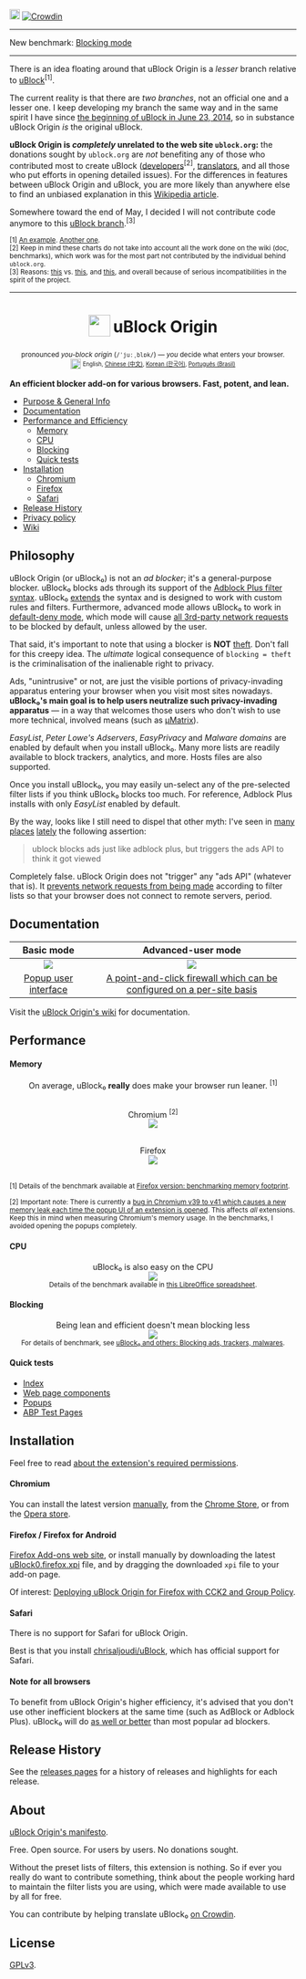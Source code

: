 [<img src="https://travis-ci.org/gorhill/uBlock.svg?branch=master" height="18">](https://travis-ci.org/gorhill/uBlock)
[![Crowdin](https://d322cqt584bo4o.cloudfront.net/ublock/localized.png)](https://crowdin.com/project/ublock)

***

New benchmark: [Blocking mode](https://github.com/gorhill/uBlock/wiki/Blocking-mode)

***

There is an idea floating around that uBlock Origin is a _lesser_ branch relative to [uBlock](https://github.com/chrisaljoudi/uBlock)<sup>[1]</sup>.

The current reality is that there are *two branches*, not an official one and a lesser one. I keep developing my branch the same way and in the same spirit I have since [the beginning of uBlock in June 23, 2014](http://www.wilderssecurity.com/threads/ublock-a-lean-and-fast-blocker.365273/), so in substance uBlock Origin _is_ the original uBlock.

**uBlock Origin is _completely_ unrelated to the web site `ublock.org`:** the donations sought by `ublock.org` are _not_ benefiting any of those who contributed most to create uBlock ([developers](https://github.com/gorhill/uBlock/graphs/contributors)<sup>[2]</sup>, [translators](https://crowdin.com/project/ublock), and all those who put efforts in opening detailed issues). For the differences in features between uBlock Origin and uBlock, you are more likely than anywhere else to find an unbiased explanation in this [Wikipedia article](http://en.wikipedia.org/wiki/UBlock).

Somewhere toward the end of May, I decided I will not contribute code anymore to this [uBlock branch](https://github.com/chrisaljoudi/uBlock).<sup>[3]</sup>

<sub>[1] [An example](https://www.ublock.org/faq/). [Another one](https://addons.mozilla.org/en-US/firefox/addon/ublock-origin/reviews/716364/).</sub><br>
<sub>[2] Keep in mind these charts do not take into account all the work done on the wiki (doc, benchmarks), which work was for the most part not contributed by the individual behind `ublock.org`. </sub><br>
<sub>[3] Reasons: [this](https://en.wikipedia.org/w/index.php?title=UBlock&type=revision&diff=662527440&oldid=662107368) vs. [this](https://github.com/chrisaljoudi/uBlock/commits/master?author=gorhill), and [this](https://www.reddit.com/r/ublock/comments/38lf1y/any_difference_between_ublock_and_ublock_origin/crwhmwt), and overall because of serious incompatibilities in the spirit of the project.</sub><br>

*** 

<h1 align="center">
<sub>
<img  src="https://raw.githubusercontent.com/gorhill/uBlock/master/doc/img/icon38@2x.png"
      height="38"
      width="38">
</sub>
uBlock Origin
</h1>
<p align="center">
<sup> <!-- Pronounciation -->
      pronounced <i>you-block origin</i> (<code>/ˈjuːˌblɒk/</code>) — <i>you</i> decide what enters your browser.
</sup>
<br>
<sup> <!-- Languages -->
      <img src="https://raw.githubusercontent.com/gorhill/uBlock/master/doc/img/languageicon-36.png" width="18" height="18">
      <sup>
            English,
            <a href="https://github.com/fang5566/uBlock/blob/master/README.md#ublock-origin">Chinese (中文)</a>,
            <a href="https://github.com/delightbot/uBlock/blob/master/README.md#ublock-origin">Korean (한국어)</a>,
            <a href="https://github.com/ialexsilva/uBlock/blob/master/README.md#ublock-origin">Português (Brasil)</a>
      </sup>
</sup>
</p>


**An efficient blocker add-on for various browsers. Fast, potent, and lean.**

* [Purpose & General Info](#philosophy)
* [Documentation](#documentation)
* [Performance and Efficiency](#performance)
  * [Memory](#memory)
  * [CPU](#cpu)
  * [Blocking](#blocking)
  * [Quick tests](#quick-tests)
* [Installation](#installation)
  * [Chromium](#chromium)
  * [Firefox](#firefox--firefox-for-android)
  * [Safari](#safari)
* [Release History](#release-history)
* [Privacy policy](https://github.com/gorhill/uBlock/wiki/Privacy-policy)
* [Wiki](https://github.com/gorhill/uBlock/wiki)

## Philosophy

uBlock Origin (or uBlock₀) is not an *ad blocker*; it's a general-purpose blocker. uBlock₀ blocks ads through its support of the [Adblock Plus filter syntax](https://adblockplus.org/en/filters). uBlock₀ [extends](https://github.com/gorhill/uBlock/wiki/Filter-syntax-extensions) the syntax and is designed to work with custom rules and filters. Furthermore, advanced mode allows uBlock₀ to work in [default-deny mode](https://github.com/gorhill/uBlock/wiki/Dynamic-filtering:-default-deny), which mode will cause [all 3rd-party network requests](https://requestpolicycontinued.github.io/#what-are-cross-site-requests) to be blocked by default, unless allowed by the user.

That said, it's important to note that using a blocker is **NOT** [theft](https://twitter.com/LeaVerou/status/518154828166725632). Don't fall for this creepy idea. The _ultimate_ logical consequence of `blocking = theft` is the criminalisation of the inalienable right to privacy.

Ads, "unintrusive" or not, are just the visible portions of privacy-invading apparatus entering your browser when you visit most sites nowadays. **uBlock₀'s main goal is to help users neutralize such privacy-invading apparatus** — in a way that welcomes those users who don't wish to use more technical, involved means (such as [µMatrix](https://github.com/gorhill/uMatrix)).

_EasyList_, _Peter Lowe's Adservers_, _EasyPrivacy_ and _Malware domains_ are enabled by default when you install uBlock₀. Many more lists are readily available to block trackers, analytics, and more. Hosts files are also supported.

Once you install uBlock₀, you may easily un-select any of the pre-selected filter lists if you think uBlock₀ blocks too much. For reference, Adblock Plus installs with only _EasyList_ enabled by default.

By the way, looks like I still need to dispel that other myth: I've seen in [many](https://np.reddit.com/r/AskReddit/comments/35s2je/whats_a_product_that_everybody_uses_but_nobody/cr7h8l6) [places](https://twitter.com/1v1MeInBed/status/611658444244951040) [lately](https://np.reddit.com/r/explainlikeimfive/comments/363569/eli5_how_come_adblockublock_doesnt_let_the_ad/crafo5p?context=3) the following assertion:

> ublock blocks ads just like adblock plus, but triggers the ads API to think it got viewed

Completely false. uBlock Origin does not "trigger" any "ads API" (whatever that is). It [prevents network requests from being made](https://github.com/gorhill/uBlock/wiki/Does-uBlock-block-ads-or-just-hide-them%3F) according to filter lists so that your browser does not connect to remote servers, period.

## Documentation

 Basic mode | Advanced-user mode
:----------:|:------------------:
<a href="https://github.com/gorhill/uBlock/wiki/Quick-guide:-popup-user-interface"><img src="https://raw.githubusercontent.com/gorhill/uBlock/master/doc/img/popup-1.png" /></a> | <a href="https://github.com/gorhill/uBlock/wiki/Dynamic-filtering:-quick-guide"><img src="https://cloud.githubusercontent.com/assets/585534/9021740/41eac000-3821-11e5-9842-c4c6fea573c3.png" /></a>
[Popup user interface](https://github.com/gorhill/uBlock/wiki/Quick-guide:-popup-user-interface) | [A point-and-click firewall which can be configured on a per-site basis](https://github.com/gorhill/uBlock/wiki/Dynamic-filtering:-quick-guide) 

Visit the [uBlock Origin's wiki](https://github.com/gorhill/uBlock/wiki) for documentation.

## Performance

#### Memory

<div align="center">
On average, uBlock₀ <b>really</b> does make your browser run leaner. <sup>[1]</sup><br><br>

Chromium <sup>[2]</sup><br>
<img src="https://raw.githubusercontent.com/gorhill/uBlock/master/doc/benchmarks/mem-usage-overall-chart-20141224.png" /><br><br>

Firefox<br>
<img src="https://raw.githubusercontent.com/gorhill/uBlock/master/doc/benchmarks/mem-usage-overall-chart-20150205.png" /><br><br>

</div>

<sup>[1] Details of the benchmark available at <a href="https://github.com/gorhill/uBlock/wiki/Firefox-version:-benchmarking-memory-footprint">Firefox version: benchmarking memory footprint</a>.</sup><br>

<sup>[2] Important note: There is currently a [bug in Chromium v39 to v41 which causes a new memory leak each time the popup UI of an extension is opened](https://code.google.com/p/chromium/issues/detail?id=441500). This affects <i>all</i> extensions. Keep this in mind when measuring Chromium's memory usage. In the benchmarks, I avoided opening the popups completely.</sup><br>

#### CPU

<p align="center">
uBlock₀ is also easy on the CPU<br>
<img src="https://raw.githubusercontent.com/gorhill/uBlock/master/doc/benchmarks/cpu-usage-overall-chart-20141226.png" /><br>
<sup>Details of the benchmark available in <a href="https://github.com/gorhill/uBlock/blob/master/doc/benchmarks/cpu-usage-overall-20141226.ods">this LibreOffice spreadsheet</a>.</sup>
</p>

#### Blocking

<p align="center">
Being lean and efficient doesn't mean blocking less<br>
<img src="https://raw.githubusercontent.com/gorhill/uBlock/master/doc/benchmarks/privex-201502-16.png" /><br>
<sup>For details of benchmark, see 
<a href="https://github.com/gorhill/uBlock/wiki/uBlock-and-others%3A-Blocking-ads%2C-trackers%2C-malwares">uBlock₀ and others: Blocking ads, trackers, malwares</a>.
</p>

#### Quick tests

- [Index](http://raymondhill.net/ublock/tests.html)
- [Web page components](http://raymondhill.net/ublock/tiles1.html)
- [Popups](http://raymondhill.net/ublock/popup.html)
- [ABP Test Pages](https://testpages.adblockplus.org/)

## Installation

Feel free to read [about the extension's required permissions](https://github.com/gorhill/uBlock/wiki/About-the-required-permissions).

#### Chromium

You can install the latest version [manually](https://github.com/gorhill/uBlock/tree/master/dist#install), from the [Chrome Store](https://chrome.google.com/webstore/detail/ublock-origin/cjpalhdlnbpafiamejdnhcphjbkeiagm), or from the [Opera store](https://addons.opera.com/en-gb/extensions/details/ublock/).

#### Firefox / Firefox for Android

[Firefox Add-ons web site](https://addons.mozilla.org/firefox/addon/ublock-origin/), or install manually by downloading the latest [uBlock0.firefox.xpi](https://github.com/gorhill/uBlock/releases) file, and by dragging the downloaded `xpi` file to your add-on page.

Of interest: [Deploying uBlock Origin for Firefox with CCK2 and Group Policy](http://decentsecurity.com/ublock-for-firefox-deployment/).

#### Safari

There is no support for Safari for uBlock Origin.

Best is that you install [chrisaljoudi/uBlock](https://github.com/chrisaljoudi/uBlock), which has official support for Safari.

#### Note for all browsers

To benefit from uBlock Origin's higher efficiency, it's advised that you don't use other inefficient blockers at the same time (such as AdBlock or Adblock Plus). uBlock₀ will do [as well or better](#blocking) than most popular ad blockers.

## Release History

See the [releases pages](https://github.com/gorhill/uBlock/releases) for a history of releases and highlights for each release.

## About

[uBlock Origin's manifesto](MANIFESTO.md).

Free. Open source. For users by users. No donations sought.

Without the preset lists of filters, this extension is nothing. So if ever you
really do want to contribute something, think about the people working hard
to maintain the filter lists you are using, which were made available to use by
all for free.

You can contribute by helping translate uBlock₀ [on Crowdin](https://crowdin.net/project/ublock).

## License

[GPLv3](https://github.com/gorhill/uBlock/blob/master/LICENSE.txt).
